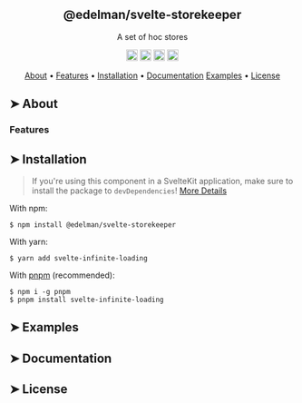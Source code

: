 <!-- ⚠️ This README has been generated from the file(s) "blueprint.md" ⚠️--><div id="top"></div>

<div align="center">
    <h2>@edelman/svelte-storekeeper</h2>
    <p>A set of hoc stores</p>
    <p align="center"><p align="center">
		<a href="https://npmcharts.com/compare/@edelman/svelte-storekeeper?minimal=true"><img alt="Downloads per month" src="https://img.shields.io/npm/dm/@edelman/svelte-storekeeper.svg" height="20"/></a>
<a href="https://www.npmjs.com/package/@edelman/svelte-storekeeper"><img alt="NPM Version" src="https://img.shields.io/npm/v/@edelman/svelte-storekeeper.svg" height="20"/></a>
<a href="https://david-dm.org/medelman17/svelte-storekeeper"><img alt="Dependencies" src="https://img.shields.io/david/medelman17/svelte-storekeeper.svg" height="20"/></a>
<a href="https://github.com/medelman17/svelte-storekeeper/graphs/contributors"><img alt="Contributors" src="https://img.shields.io/github/contributors/medelman17/svelte-storekeeper.svg" height="20"/></a>
	</p>
</p>
    <p align="center">
  <a href="#about">About</a> •
  <a href="#features">Features</a> •
  <a href="#installation">Installation</a> •
  <a href="#documentation">Documentation</a>
  <a href="#examples--demo">Examples</a> •
  <a href="#license">License</a>
</p>

</div>


[](#about)

## ➤ About

### Features


[](#installation)

## ➤ Installation

> If you're using this component in a SvelteKit application, make sure to install the package to `devDependencies`!
> [More Details]()

With npm:

```shell
$ npm install @edelman/svelte-storekeeper
```

With yarn:

```shell
$ yarn add svelte-infinite-loading
```

With [pnpm](https://pnpm.js.org/) (recommended):

```shell
$ npm i -g pnpm
$ pnpm install svelte-infinite-loading
```


[](#examples)

## ➤ Examples


[](#documentation)

## ➤ Documentation


[](#license)

## ➤ License
